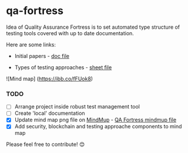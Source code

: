 # qa-fortress

Idea of Quality Assurance Fortress is to set automated type structure of testing tools covered with up to date documentation.

Here are some links:

* Initial papers - [doc file](https://docs.google.com/document/d/1xOxVAY6QLKMddnGBApYQdoiHpAf2g4mUwWk3Ibrwkpg/edit?usp=sharing)

* Types of testing approaches - [sheet file](https://docs.google.com/spreadsheets/d/1pBx5GVdU08WgqkFdxSwlHzpEs4Ok-rYyHtbq_byiQSk/edit?usp=sharing)

![Mind map]
(https://ibb.co/fFUok8)

### TODO

- [ ] Arrange project inside robust test management tool
- [ ] Create 'local' documentation
- [x] Update mind map png file on [MindMup](https://www.mindmup.com/) - [QA Fortress mindmup file](https://atlas.mindmup.com/degordianqa/qa_fortress/index.html)
- [x] Add security, blockchain and testing approache components to mind map

Please feel free to contribute! :blush: 

